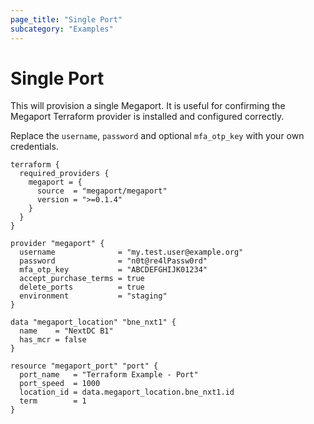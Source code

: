 ```yaml
---
page_title: "Single Port"
subcategory: "Examples"
---
```


# Single Port
This will provision a single Megaport. It is useful for confirming the Megaport Terraform provider is installed and configured correctly.  

Replace the `username`, `password` and optional `mfa_otp_key` with your own credentials.

```
terraform {
  required_providers {
    megaport = {
      source  = "megaport/megaport"
      version = ">=0.1.4"
    }
  }
}

provider "megaport" {
  username              = "my.test.user@example.org"
  password              = "n0t@re4lPassw0rd"
  mfa_otp_key           = "ABCDEFGHIJK01234"
  accept_purchase_terms = true
  delete_ports          = true
  environment           = "staging"
}

data "megaport_location" "bne_nxt1" {
  name    = "NextDC B1"
  has_mcr = false
}

resource "megaport_port" "port" {
  port_name   = "Terraform Example - Port"
  port_speed  = 1000
  location_id = data.megaport_location.bne_nxt1.id
  term        = 1
}
```
